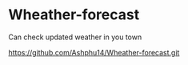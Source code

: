 # Wheather-forecast
Can check updated weather in you town

https://github.com/Ashphu14/Wheather-forecast.git
